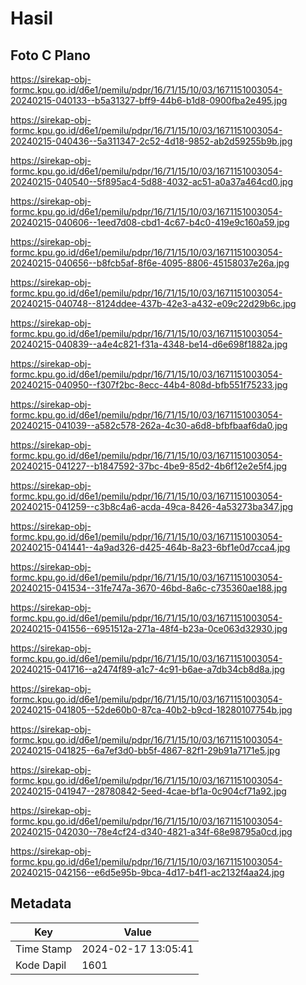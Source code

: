 # Hasil

## Foto C Plano

https://sirekap-obj-formc.kpu.go.id/d6e1/pemilu/pdpr/16/71/15/10/03/1671151003054-20240215-040133--b5a31327-bff9-44b6-b1d8-0900fba2e495.jpg

https://sirekap-obj-formc.kpu.go.id/d6e1/pemilu/pdpr/16/71/15/10/03/1671151003054-20240215-040436--5a311347-2c52-4d18-9852-ab2d59255b9b.jpg

https://sirekap-obj-formc.kpu.go.id/d6e1/pemilu/pdpr/16/71/15/10/03/1671151003054-20240215-040540--5f895ac4-5d88-4032-ac51-a0a37a464cd0.jpg

https://sirekap-obj-formc.kpu.go.id/d6e1/pemilu/pdpr/16/71/15/10/03/1671151003054-20240215-040606--1eed7d08-cbd1-4c67-b4c0-419e9c160a59.jpg

https://sirekap-obj-formc.kpu.go.id/d6e1/pemilu/pdpr/16/71/15/10/03/1671151003054-20240215-040656--b8fcb5af-8f6e-4095-8806-45158037e26a.jpg

https://sirekap-obj-formc.kpu.go.id/d6e1/pemilu/pdpr/16/71/15/10/03/1671151003054-20240215-040748--8124ddee-437b-42e3-a432-e09c22d29b6c.jpg

https://sirekap-obj-formc.kpu.go.id/d6e1/pemilu/pdpr/16/71/15/10/03/1671151003054-20240215-040839--a4e4c821-f31a-4348-be14-d6e698f1882a.jpg

https://sirekap-obj-formc.kpu.go.id/d6e1/pemilu/pdpr/16/71/15/10/03/1671151003054-20240215-040950--f307f2bc-8ecc-44b4-808d-bfb551f75233.jpg

https://sirekap-obj-formc.kpu.go.id/d6e1/pemilu/pdpr/16/71/15/10/03/1671151003054-20240215-041039--a582c578-262a-4c30-a6d8-bfbfbaaf6da0.jpg

https://sirekap-obj-formc.kpu.go.id/d6e1/pemilu/pdpr/16/71/15/10/03/1671151003054-20240215-041227--b1847592-37bc-4be9-85d2-4b6f12e2e5f4.jpg

https://sirekap-obj-formc.kpu.go.id/d6e1/pemilu/pdpr/16/71/15/10/03/1671151003054-20240215-041259--c3b8c4a6-acda-49ca-8426-4a53273ba347.jpg

https://sirekap-obj-formc.kpu.go.id/d6e1/pemilu/pdpr/16/71/15/10/03/1671151003054-20240215-041441--4a9ad326-d425-464b-8a23-6bf1e0d7cca4.jpg

https://sirekap-obj-formc.kpu.go.id/d6e1/pemilu/pdpr/16/71/15/10/03/1671151003054-20240215-041534--31fe747a-3670-46bd-8a6c-c735360ae188.jpg

https://sirekap-obj-formc.kpu.go.id/d6e1/pemilu/pdpr/16/71/15/10/03/1671151003054-20240215-041556--6951512a-271a-48f4-b23a-0ce063d32930.jpg

https://sirekap-obj-formc.kpu.go.id/d6e1/pemilu/pdpr/16/71/15/10/03/1671151003054-20240215-041716--a2474f89-a1c7-4c91-b6ae-a7db34cb8d8a.jpg

https://sirekap-obj-formc.kpu.go.id/d6e1/pemilu/pdpr/16/71/15/10/03/1671151003054-20240215-041805--52de60b0-87ca-40b2-b9cd-18280107754b.jpg

https://sirekap-obj-formc.kpu.go.id/d6e1/pemilu/pdpr/16/71/15/10/03/1671151003054-20240215-041825--6a7ef3d0-bb5f-4867-82f1-29b91a7171e5.jpg

https://sirekap-obj-formc.kpu.go.id/d6e1/pemilu/pdpr/16/71/15/10/03/1671151003054-20240215-041947--28780842-5eed-4cae-bf1a-0c904cf71a92.jpg

https://sirekap-obj-formc.kpu.go.id/d6e1/pemilu/pdpr/16/71/15/10/03/1671151003054-20240215-042030--78e4cf24-d340-4821-a34f-68e98795a0cd.jpg

https://sirekap-obj-formc.kpu.go.id/d6e1/pemilu/pdpr/16/71/15/10/03/1671151003054-20240215-042156--e6d5e95b-9bca-4d17-b4f1-ac2132f4aa24.jpg


## Metadata

| Key        | Value               |
| ---------- | ------------------- |
| Time Stamp | 2024-02-17 13:05:41 |
| Kode Dapil | 1601                |



